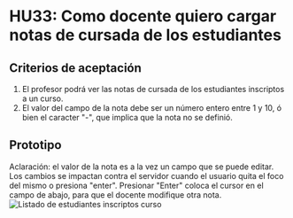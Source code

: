 # HU33: Como docente quiero cargar notas de cursada de los estudiantes
## Criterios de aceptación
1. El profesor podrá ver las notas de cursada de los estudiantes inscriptos a un curso.
2. El valor del campo de la nota debe ser un número entero entre 1 y 10, ó bien el caracter "-", que implica que la nota no se definió.
## Prototipo
Aclaración: el valor de la nota es a la vez un campo que se puede editar. Los cambios se impactan contra el servidor cuando el usuario quita el foco del mismo o presiona "enter". Presionar "Enter" coloca el cursor en el campo de abajo, para que el docente modifique otra nota.
![Listado de estudiantes inscriptos curso](./prototipos/listado_inscriptos_dinamico.png)
